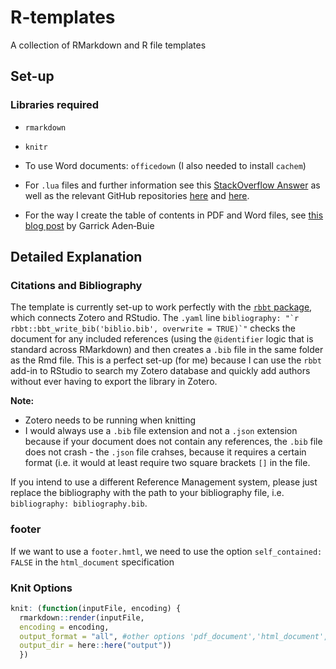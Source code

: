 # R-templates
A collection of RMarkdown and R file templates



## Set-up

### Libraries required

- `rmarkdown`
- `knitr`
- To use Word documents: `officedown` (I also needed to install `cachem`)

- For `.lua` files and further information see this [StackOverflow Answer](https://stackoverflow.com/questions/52918716/authors-and-affiliations-in-the-yaml-of-rmarkdown) as well as the relevant GitHub repositories [here](https://github.com/pandoc/lua-filters/tree/master/scholarly-metadata) and [here](https://github.com/pandoc/lua-filters/tree/master/author-info-blocks).

- For the way I create the table of contents in PDF and Word files, see [this blog post](https://www.garrickadenbuie.com/blog/add-a-generated-table-of-contents-anywhere-in-rmarkdown/) by Garrick Aden‑Buie

## Detailed Explanation

### Citations and Bibliography

The template is currently set-up to work perfectly with the [`rbbt` package](https://github.com/paleolimbot/rbbt), which connects Zotero and RStudio. The `.yaml` line  ```bibliography: "`r rbbt::bbt_write_bib('biblio.bib', overwrite = TRUE)`"```  checks the document for any included references (using the `@identifier` logic that is standard across RMarkdown) and then creates a `.bib` file in the same folder as the Rmd file. This is a perfect set-up (for me) because I can use the `rbbt` add-in to RStudio to search my Zotero database and quickly add authors without ever having to export the library in Zotero. 

**Note:**
- Zotero needs to be running when knitting
- I would always use a `.bib` file extension and not a `.json` extension because if your document does not contain any references, the `.bib` file does not crash - the `.json` file crahses, because it requires a certain format (i.e. it would at least require two square brackets `[]` in the file.

If you intend to use a different Reference Management system, please just replace the bibliography with the path to your bibliography file, i.e. `bibliography: bibliography.bib`.

### footer

If we want to use a `footer.hmtl`, we need to use the option `self_contained: FALSE` in the `html_document` specification

### Knit Options

  
```r
knit: (function(inputFile, encoding) { 
  rmarkdown::render(inputFile, 
  encoding = encoding, 
  output_format = "all", #other options 'pdf_document','html_document', 'officedown::rdocx_document'
  output_dir = here::here("output")) 
  })
```
